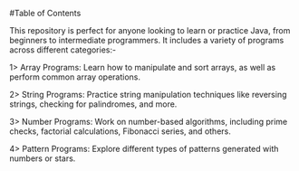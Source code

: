 #Table of Contents

This repository is perfect for anyone looking to learn or practice Java, from beginners to intermediate programmers. It includes a variety of programs across different categories:-

1> Array Programs: Learn how to manipulate and sort arrays, as well as perform common array operations.

2> String Programs: Practice string manipulation techniques like reversing strings, checking for palindromes, and more.

3> Number Programs: Work on number-based algorithms, including prime checks, factorial calculations, Fibonacci series, and others.

4> Pattern Programs: Explore different types of patterns generated with numbers or stars.

